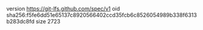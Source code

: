version https://git-lfs.github.com/spec/v1
oid sha256:f5fe6dd51e65137c8920566402ccd35fcb6c8526054989b338f6313b283dc8fd
size 2723
